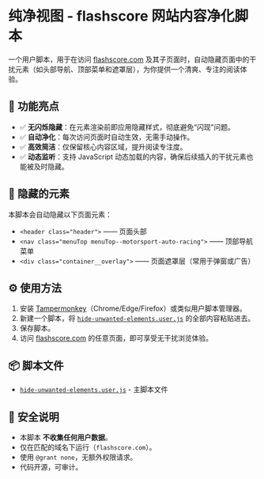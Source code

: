 # 纯净视图 - flashscore 网站内容净化脚本

一个用户脚本，用于在访问 [flashscore.com](https://www.flashscore.com) 及其子页面时，自动隐藏页面中的干扰元素（如头部导航、顶部菜单和遮罩层），为你提供一个清爽、专注的阅读体验。

## 🌟 功能亮点

- ✅ **无闪烁隐藏**：在元素渲染前即应用隐藏样式，彻底避免“闪现”问题。
- ✅ **自动净化**：每次访问页面时自动生效，无需手动操作。
- ✅ **高效简洁**：仅保留核心内容区域，提升阅读专注度。
- ✅ **动态监听**：支持 JavaScript 动态加载的内容，确保后续插入的干扰元素也能被及时隐藏。

## 🧩 隐藏的元素

本脚本会自动隐藏以下页面元素：

- `<header class="header">` —— 页面头部
- `<nav class="menuTop menuTop--motorsport-auto-racing">` —— 顶部导航菜单
- `<div class="container__overlay">` —— 页面遮罩层（常用于弹窗或广告）

## ⚙️ 使用方法

1. 安装 [Tampermonkey](https://www.tampermonkey.net/)（Chrome/Edge/Firefox）或类似用户脚本管理器。
2. 新建一个脚本，将 [`hide-unwanted-elements.user.js`](hide-unwanted-elements.user.js) 的全部内容粘贴进去。
3. 保存脚本。
4. 访问 [flashscore.com](https://www.flashscore.com) 的任意页面，即可享受无干扰浏览体验。

## 📦 脚本文件

- [`hide-unwanted-elements.user.js`](hide-unwanted-elements.user.js) - 主脚本文件

## 🔐 安全说明

- 本脚本 **不收集任何用户数据**。
- 仅在匹配的域名下运行（`flashscore.com`）。
- 使用 `@grant none`，无额外权限请求。
- 代码开源，可审计。


